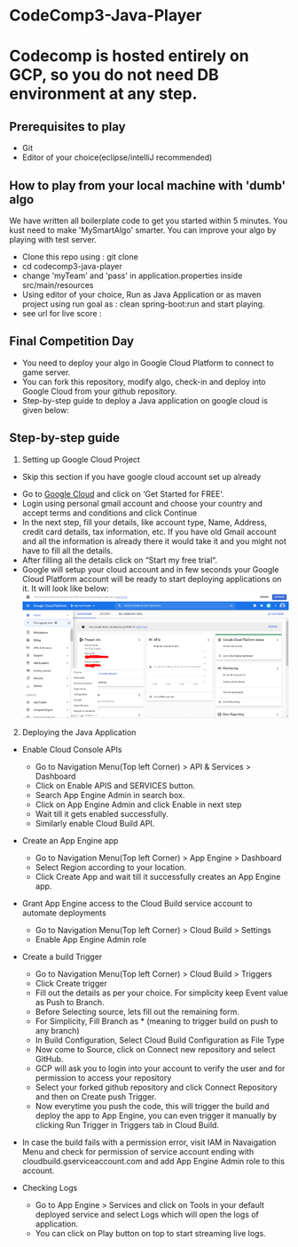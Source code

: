 # CodeComp3-Java-Player

# Codecomp is hosted entirely on GCP, so you do not need DB environment at any step.

## Prerequisites to play
- Git
- Editor of your choice(eclipse/intelliJ recommended)

## How to play from your local machine with 'dumb' algo
We have written all boilerplate code to get you started within 5 minutes. You kust need to make 'MySmartAlgo' smarter. You can improve your algo by playing with test server.
- Clone this repo using : git clone <Link of this repo>
- cd codecomp3-java-player
- change 'myTeam' and 'pass' in application.properties inside src/main/resources
- Using editor of your choice, Run as Java Application or as maven project using run goal as : clean spring-boot:run and start playing.
- see url for live score : <leaderboard URL Here>

## Final Competition Day
- You need to deploy your algo in Google Cloud Platform to connect to game server.
- You can fork this repository, modify algo, check-in and deploy into Google Cloud from your github repository.
-  Step-by-step guide to deploy a Java application on google cloud is given below:

## Step-by-step guide

1. Setting up Google Cloud Project
  * Skip this section if you have google cloud account set up already
- Go to [Google Cloud](https://cloud.google.com/) and click on ‘Get Started for FREE‘.
- Login using personal gmail account and choose your country and accept terms and conditions and click Continue
- In the next step, fill your details, like account type, Name, Address, credit card details, tax information, etc. If you have old Gmail account and all the information is already there it would take it and you might not have to fill all the details.
- After filling all the details click on “Start my free trial“.
- Google will setup your cloud account and in few seconds your Google Cloud Platform account will be ready to start deploying applications on it. It will look like below:
![GCP Home Screen](/img/welcome.PNG)

2. Deploying the Java Application
- Enable Cloud Console APIs
  - Go to Navigation Menu(Top left Corner) > API & Services > Dashboard
  - Click on Enable APIS and SERVICES button.
  - Search App Engine Admin in search box.
  - Click on App Engine Admin and click Enable in next step
  - Wait till it gets enabled successfully.
  - Similarly enable Cloud Build API.
 
- Create an App Engine app
  - Go to Navigation Menu(Top left Corner) > App Engine > Dashboard
  - Select Region according to your location.
  - Click Create App and wait till it successfully creates an App Engine app.
 
- Grant App Engine access to the Cloud Build service account to automate deployments
  - Go to Navigation Menu(Top left Corner) > Cloud Build > Settings
  - Enable App Engine Admin role
  
- Create a build Trigger
  - Go to Navigation Menu(Top left Corner) > Cloud Build > Triggers
  - Click Create trigger
  - Fill out the details as per your choice. For simplicity keep Event value as Push to Branch.
  - Before Selecting source, lets fill out the remaining form.
  - For Simplicity, Fill Branch as * (meaning to trigger build on push to any branch)
  - In Build Configuration, Select Cloud Build Configuration as File Type 
  - Now come to Source, click on Connect new repository and select GitHub.
  - GCP will ask you to login into your account to verify the user and for permission to access your repository
  - Select your forked github repository and click Connect Repository and then on Create push Trigger.
  - Now everytime you push the code, this will trigger the build and deploy the app to App Engine, you can even trigger it manually by clicking Run Trigger in Triggers tab in Cloud Build.
  
- In case the build fails with a permission error, visit IAM in Navaigation Menu and check for permission of service account ending with cloudbuild.gserviceaccount.com and add App Engine Admin role to this account.

- Checking Logs
  - Go to App Engine > Services and click on Tools in your default deployed service and select Logs which will open the logs of application.
  - You can click on Play button on top to start streaming live logs.


